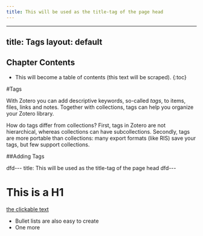 ```yaml
---
title: This will be used as the title-tag of the page head
---
```

---
title: Tags
layout: default
---

Chapter Contents
----------------
* This will become a table of contents (this text will be scraped).
{:toc}

#Tags

With Zotero you can add descriptive keywords, so-called *tags*, to items, files, links and notes. Together with collections, tags can help you organize your Zotero library.

How do tags differ from collections? First, tags in Zotero are not hierarchical, whereas collections can have subcollections. Secondly, tags are more portable than collections: many export formats (like RIS) save your tags, but few support collections.

##Adding Tags

dfd---
title: This will be used as the title-tag of the page head
dfd---

# This is a H1

[the clickable text](http://xlson.com/)

* Bullet lists are also easy to create
* One more
